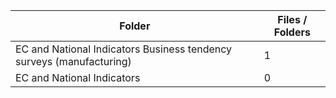 | Folder                                                               |   Files / Folders |
|----------------------------------------------------------------------|-------------------|
| EC and National Indicators Business tendency surveys (manufacturing) |                 1 |
| EC and National Indicators                                           |                 0 |